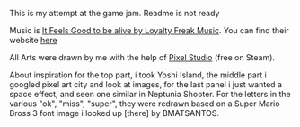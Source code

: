 This is my attempt at the game jam.
Readme is not ready

Music is [It Feels Good to be alive by Loyalty Freak Music](https://freemusicarchive.org/music/Loyalty_Freak_Music).
You can find their website [here](https://loyaltyfreakmusic.com/)

All Arts were drawn by me with the help of [Pixel Studio](https://store.steampowered.com/app/1204050/Pixel_Studio_for_pixel_art/) 
(free on Steam).

About inspiration for the top part, i took Yoshi Island, the middle part i googled pixel art city and look at images, 
for the last panel i just wanted a space effect, and seen one similar in Neptunia Shooter.
For the letters in the various "ok", "miss", "super", they were redrawn based on a Super Mario Bross 3 font image i
looked up [there] by BMATSANTOS.